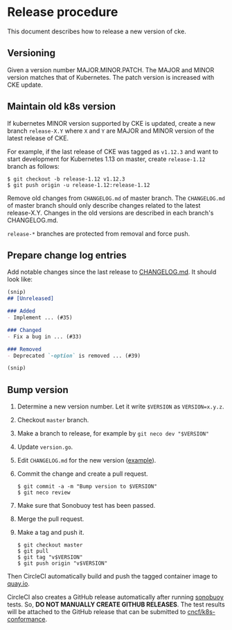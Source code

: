 Release procedure
=================

This document describes how to release a new version of cke.

Versioning
----------

Given a version number MAJOR.MINOR.PATCH.
The MAJOR and MINOR version matches that of Kubernetes.
The patch version is increased with CKE update.

Maintain old k8s version
------------------------

If kubernetes MINOR version supported by CKE is updated, create a new branch `release-X.Y`
where `X` and `Y` are MAJOR and MINOR version of the latest release of CKE.

For example, if the last release of CKE was tagged as `v1.12.3` and want to start
development for Kubernetes 1.13 on master, create `release-1.12` branch as follows:

```console
$ git checkout -b release-1.12 v1.12.3
$ git push origin -u release-1.12:release-1.12
```

Remove old changes from `CHANGELOG.md` of master branch.
The `CHANGELOG.md` of master branch should only describe changes related to the latest release-X.Y.
Changes in the old versions are described in each branch's CHANGELOG.md.

`release-*` branches are protected from removal and force push.

Prepare change log entries
--------------------------

Add notable changes since the last release to [CHANGELOG.md](CHANGELOG.md).
It should look like:

```markdown
(snip)
## [Unreleased]

### Added
- Implement ... (#35)

### Changed
- Fix a bug in ... (#33)

### Removed
- Deprecated `-option` is removed ... (#39)

(snip)
```

Bump version
------------

1. Determine a new version number.  Let it write `$VERSION` as `VERSION=x.y.z`.
2. Checkout `master` branch.
3. Make a branch to release, for example by `git neco dev "$VERSION"`
4. Update `version.go`.
5. Edit `CHANGELOG.md` for the new version ([example][]).
6. Commit the change and create a pull request.

    ```console
    $ git commit -a -m "Bump version to $VERSION"
    $ git neco review
    ```
7. Make sure that Sonobuoy test has been passed.
8. Merge the pull request.
9. Make a tag and push it.

    ```console
    $ git checkout master
    $ git pull
    $ git tag "v$VERSION"
    $ git push origin "v$VERSION"
    ```

Then CircleCI automatically build and push the tagged container image to [quay.io](https://quay.io/cybozu/cke).

CircleCI also creates a GitHub release automatically after running [sonobuoy](./sonobuoy) tests.
So, **DO NOT MANUALLY CREATE GITHUB RELEASES**.  The test results will be attached to the GitHub
release that can be submitted to [cncf/k8s-conformance](https://github.com/cncf/k8s-conformance).

[example]: https://github.com/cybozu-go/etcdpasswd/commit/77d95384ac6c97e7f48281eaf23cb94f68867f79

